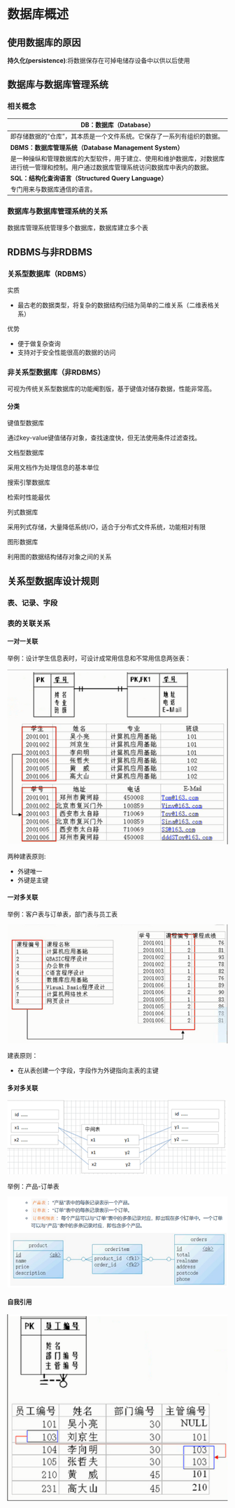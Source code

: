 # 数据库概述

## 使用数据库的原因

**持久化(persistence)**:将数据保存在可掉电储存设备中以供以后使用

## 数据库与数据库管理系统

### 相关概念

| **DB：数据库（Database）**                                   |
| ------------------------------------------------------------ |
| 即存储数据的“仓库”，其本质是一个文件系统。它保存了一系列有组织的数据。 |
| **DBMS：数据库管理系统（Database Management System）**       |
| 是一种操纵和管理数据库的大型软件，用于建立、使用和维护数据库，对数据库进行统一管理和控制。用户通过数据库管理系统访问数据库中表内的数据。 |
| **SQL：结构化查询语言（Structured Query Language）**         |
| 专门用来与数据库通信的语言。                                 |

### 数据库与数据库管理系统的关系

数据库管理系统管理多个数据库，数据库建立多个表

## RDBMS与非RDBMS

### 关系型数据库（RDBMS）

实质

* 最古老的数据类型，将复杂的数据结构归结为简单的二维关系（二维表格关系）

优势

* 便于做复杂查询
* 支持对于安全性能很高的数据的访问

### 非关系型数据库（非RDBMS）

可视为传统关系型数据库的功能阉割版，基于键值对储存数据，性能非常高。

#### 分类

键值型数据库

通过key-value键值储存对象，查找速度快，但无法使用条件过滤查找。

文档型数据库

采用文档作为处理信息的基本单位

搜索引擎数据库

检索时性能最优

列式数据库

采用列式存储，大量降低系统I/O，适合于分布式文件系统，功能相对有限

图形数据库

利用图的数据结构储存对象之间的关系



## 关系型数据库设计规则

### 表、记录、字段

### 表的关联关系

#### 一对一关联

举例：设计学生信息表时，可设计成常用信息和不常用信息两张表：

![image](https://github.com/eliasjiang/MySQL-note/blob/main/Images/image-20220519151215721.png)

两种建表原则:

* 外键唯一
* 外键是主键

#### 一对多关联

举例：客户表与订单表，部门表与员工表

![image](https://github.com/eliasjiang/MySQL-note/blob/main/Images/image-20220519151421702.png)

建表原则：

* 在从表创建一个字段，字段作为外键指向主表的主键

#### 多对多关联

![image](https://github.com/eliasjiang/MySQL-note/blob/main/Images/image-20220519151541207.png)

举例：产品-订单表

![image](https://github.com/eliasjiang/MySQL-note/blob/main/Images/image-20220519151622057.png)

#### 自我引用

![image](https://github.com/eliasjiang/MySQL-note/blob/main/Images/image-20220519151649505.png)
